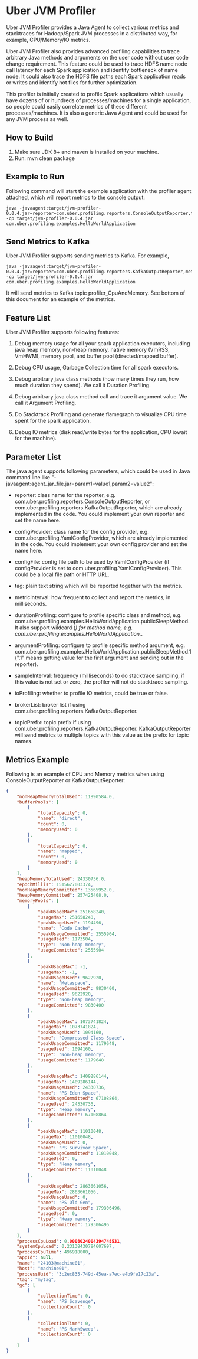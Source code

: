 # Uber JVM Profiler

Uber JVM Profiler provides a Java Agent to collect various metrics and stacktraces for Hadoop/Spark JVM processes 
in a distributed way, for example, CPU/Memory/IO metrics. 

Uber JVM Profiler also provides advanced profiling capabilities to trace arbitrary Java methods and arguments on 
the user code without user code change requirement. This feature could be used to trace HDFS name node call latency 
for each Spark application and identify bottleneck of name node. It could also trace the HDFS file paths each Spark 
application reads or writes and identify hot files for further optimization.

This profiler is initially created to profile Spark applications which usually have dozens of or hundreds of 
processes/machines for a single application, so people could easily correlate metrics of these different 
processes/machines. It is also a generic Java Agent and could be used for any JVM process as well.

## How to Build

1. Make sure JDK 8+ and maven is installed on your machine.
2. Run: mvn clean package

## Example to Run

Following command will start the example application with the profiler agent attached, which will report metrics to the console output:
```
java -javaagent:target/jvm-profiler-0.0.4.jar=reporter=com.uber.profiling.reporters.ConsoleOutputReporter,tag=mytag,metricInterval=5000,durationProfiling=com.uber.profiling.examples.HelloWorldApplication.publicSleepMethod,argumentProfiling=com.uber.profiling.examples.HelloWorldApplication.publicSleepMethod.1,sampleInterval=100 -cp target/jvm-profiler-0.0.4.jar com.uber.profiling.examples.HelloWorldApplication
```

## Send Metrics to Kafka

Uber JVM Profiler supports sending metrics to Kafka. For example,

```
java -javaagent:target/jvm-profiler-0.0.4.jar=reporter=com.uber.profiling.reporters.KafkaOutputReporter,metricInterval=5000,brokerList=localhost:9092,topicPrefix=profiler_ -cp target/jvm-profiler-0.0.4.jar com.uber.profiling.examples.HelloWorldApplication
```
It will send metrics to Kafka topic profiler_CpuAndMemory. See bottom of this document for an example of the metrics.

## Feature List

Uber JVM Profiler supports following features:

1. Debug memory usage for all your spark application executors, including java heap memory, non-heap memory, native memory (VmRSS, VmHWM), memory pool, and buffer pool (directed/mapped buffer).

2. Debug CPU usage, Garbage Collection time for all spark executors.

3. Debug arbitrary java class methods (how many times they run, how much duration they spend). We call it Duration Profiling.

4. Debug arbitrary java class method call and trace it argument value. We call it Argument Profiling.

5. Do Stacktrack Profiling and generate flamegraph to visualize CPU time spent for the spark application.

6. Debug IO metrics (disk read/write bytes for the application, CPU iowait for the machine).

## Parameter List

The java agent supports following parameters, which could be used in Java command line like "-javaagent:agent_jar_file.jar=param1=value1,param2=value2":

- reporter: class name for the reporter, e.g. com.uber.profiling.reporters.ConsoleOutputReporter, or com.uber.profiling.reporters.KafkaOutputReporter, which are already implemented in the code. You could implement your own reporter and set the name here.

- configProvider: class name for the config provider, e.g. com.uber.profiling.YamlConfigProvider, which are already implemented in the code. You could implement your own config provider and set the name here.

- configFile: config file path to be used by YamlConfigProvider (if configProvider is set to com.uber.profiling.YamlConfigProvider). This could be a local file path or HTTP URL.

- tag: plain text string which will be reported together with the metrics.

- metricInterval: how frequent to collect and report the metrics, in milliseconds.

- durationProfiling: configure to profile specific class and method, e.g. com.uber.profiling.examples.HelloWorldApplication.publicSleepMethod. It also support wildcard (*) for method name, e.g. com.uber.profiling.examples.HelloWorldApplication.*.

- argumentProfiling: configure to profile specific method argument, e.g. com.uber.profiling.examples.HelloWorldApplication.publicSleepMethod.1 (".1" means getting value for the first argument and sending out in the reporter).

- sampleInterval: frequency (milliseconds) to do stacktrace sampling, if this value is not set or zero, the profiler will not do stacktrace sampling.

- ioProfiling: whether to profile IO metrics, could be true or false.

- brokerList: broker list if using com.uber.profiling.reporters.KafkaOutputReporter.

- topicPrefix: topic prefix if using com.uber.profiling.reporters.KafkaOutputReporter. KafkaOutputReporter will send metrics to multiple topics with this value as the prefix for topic names.

## Metrics Example

Following is an example of CPU and Memory metrics when using ConsoleOutputReporter or KafkaOutputReporter:

```json
{
	"nonHeapMemoryTotalUsed": 11890584.0,
	"bufferPools": [
		{
			"totalCapacity": 0,
			"name": "direct",
			"count": 0,
			"memoryUsed": 0
		},
		{
			"totalCapacity": 0,
			"name": "mapped",
			"count": 0,
			"memoryUsed": 0
		}
	],
	"heapMemoryTotalUsed": 24330736.0,
	"epochMillis": 1515627003374,
	"nonHeapMemoryCommitted": 13565952.0,
	"heapMemoryCommitted": 257425408.0,
	"memoryPools": [
		{
			"peakUsageMax": 251658240,
			"usageMax": 251658240,
			"peakUsageUsed": 1194496,
			"name": "Code Cache",
			"peakUsageCommitted": 2555904,
			"usageUsed": 1173504,
			"type": "Non-heap memory",
			"usageCommitted": 2555904
		},
		{
			"peakUsageMax": -1,
			"usageMax": -1,
			"peakUsageUsed": 9622920,
			"name": "Metaspace",
			"peakUsageCommitted": 9830400,
			"usageUsed": 9622920,
			"type": "Non-heap memory",
			"usageCommitted": 9830400
		},
		{
			"peakUsageMax": 1073741824,
			"usageMax": 1073741824,
			"peakUsageUsed": 1094160,
			"name": "Compressed Class Space",
			"peakUsageCommitted": 1179648,
			"usageUsed": 1094160,
			"type": "Non-heap memory",
			"usageCommitted": 1179648
		},
		{
			"peakUsageMax": 1409286144,
			"usageMax": 1409286144,
			"peakUsageUsed": 24330736,
			"name": "PS Eden Space",
			"peakUsageCommitted": 67108864,
			"usageUsed": 24330736,
			"type": "Heap memory",
			"usageCommitted": 67108864
		},
		{
			"peakUsageMax": 11010048,
			"usageMax": 11010048,
			"peakUsageUsed": 0,
			"name": "PS Survivor Space",
			"peakUsageCommitted": 11010048,
			"usageUsed": 0,
			"type": "Heap memory",
			"usageCommitted": 11010048
		},
		{
			"peakUsageMax": 2863661056,
			"usageMax": 2863661056,
			"peakUsageUsed": 0,
			"name": "PS Old Gen",
			"peakUsageCommitted": 179306496,
			"usageUsed": 0,
			"type": "Heap memory",
			"usageCommitted": 179306496
		}
	],
	"processCpuLoad": 0.0008024004394748531,
	"systemCpuLoad": 0.23138430784607697,
	"processCpuTime": 496918000,
	"appId": null,
	"name": "24103@machine01",
	"host": "machine01",
	"processUuid": "3c2ec835-749d-45ea-a7ec-e4b9fe17c23a",
	"tag": "mytag",
	"gc": [
		{
			"collectionTime": 0,
			"name": "PS Scavenge",
			"collectionCount": 0
		},
		{
			"collectionTime": 0,
			"name": "PS MarkSweep",
			"collectionCount": 0
		}
	]
}
```
